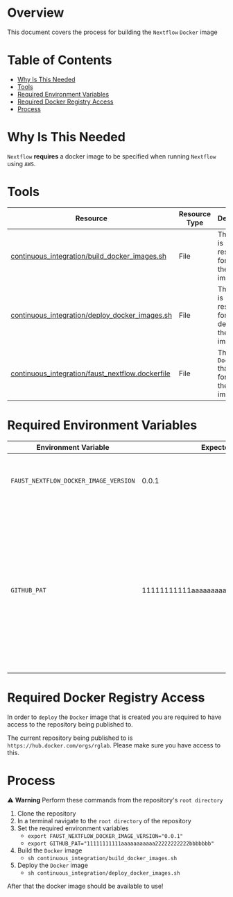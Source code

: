 # Overview

This document covers the process for building the `Nextflow` `Docker` image

# Table of Contents

<!-- START doctoc generated TOC please keep comment here to allow auto update -->
<!-- DON'T EDIT THIS SECTION, INSTEAD RE-RUN doctoc TO UPDATE -->

-   [Why Is This Needed](#why-is-this-needed)
-   [Tools](#tools)
-   [Required Environment Variables](#required-environment-variables)
-   [Required Docker Registry Access](#required-docker-registry-access)
-   [Process](#process)

<!-- END doctoc generated TOC please keep comment here to allow auto update -->

# Why Is This Needed

`Nextflow` **requires** a docker image to be specified when running `Nextflow` using `AWS`.

# Tools

| Resource                                                                                             | Resource Type | Description                                                           |
| ---------------------------------------------------------------------------------------------------- | ------------- | --------------------------------------------------------------------- |
| [continuous_integration/build_docker_images.sh](continuous_integration/build_docker_images.sh)       | File          | This script is responsible for building the `Docker` image            |
| [continuous_integration/deploy_docker_images.sh](continuous_integration/deploy_docker_images.sh)     | File          | This script is responsible for deploying the `Docker` image           |
| [continuous_integration/faust_nextflow.dockerfile](continuous_integration/faust_nextflow.dockerfile) | File          | This is the `Dockerfile` that is used for to build the `Docker` image |

# Required Environment Variables

| Environment Variable                  | Expected Value                           | Description                                                                                                                                                                 |
| ------------------------------------- | ---------------------------------------- | --------------------------------------------------------------------------------------------------------------------------------------------------------------------------- |
| `FAUST_NEXTFLOW_DOCKER_IMAGE_VERSION` | 0.0.1                                    | This script is responsible for building the `Docker` image                                                                                                                  |
| `GITHUB_PAT`                          | 11111111111aaaaaaaaaaa22222222222bbbbbbb | Access to the private `scampDev` repository is required to build the `Docker` image. In order to have access to that a GitHub Personal Access Token (PAT) MUST be provided. |

# Required Docker Registry Access

In order to `deploy` the `Docker` image that is created you are required to have access to the repository being published to.

The current repository being published to is `https://hub.docker.com/orgs/rglab`. Please make sure you have access to this.

# Process

⚠️ **Warning** Perform these commands from the repository's `root directory`

1. Clone the repository
1. In a terminal navigate to the `root directory` of the repository
1. Set the required environment variables
    - `export FAUST_NEXTFLOW_DOCKER_IMAGE_VERSION="0.0.1"`
    - `export GITHUB_PAT="11111111111aaaaaaaaaaa22222222222bbbbbbb"`
1. Build the `Docker` image
    - `sh continuous_integration/build_docker_images.sh`
1. Deploy the `Docker` image
    - `sh continuous_integration/deploy_docker_images.sh`

After that the docker image should be available to use!

